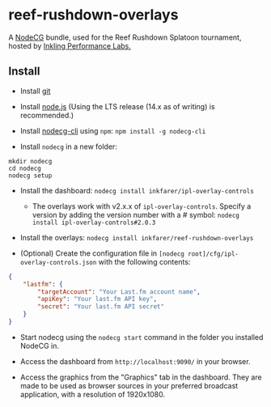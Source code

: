 # reef-rushdown-overlays

A [NodeCG](http://github.com/nodecg/nodecg) bundle, used for the Reef Rushdown Splatoon tournament, hosted by [Inkling Performance Labs.](https://iplabs.ink/)

## Install

- Install [git](http://git-scm.com/)

- Install [node.js](https://nodejs.org/en/) (Using the LTS release (14.x as of writing) is recommended.)

- Install [nodecg-cli](https://github.com/nodecg/nodecg-cli) using `npm`: `npm install -g nodecg-cli`

- Install `nodecg` in a new folder:

```shell
mkdir nodecg
cd nodecg
nodecg setup
```

- Install the dashboard: `nodecg install inkfarer/ipl-overlay-controls`

    - The overlays work with v2.x.x of `ipl-overlay-controls`. Specify a version by adding the version number with a
      \# symbol: `nodecg install ipl-overlay-controls#2.0.3`

- Install the overlays: `nodecg install inkfarer/reef-rushdown-overlays`

- (Optional) Create the configuration file in `[nodecg root]/cfg/ipl-overlay-controls.json` with the following contents:

```json
{
	"lastfm": {
		"targetAccount": "Your Last.fm account name",
		"apiKey": "Your last.fm API key",
		"secret": "Your last.fm API secret"
	}
}
```

- Start nodecg using the `nodecg start` command in the folder you installed NodeCG in.

- Access the dashboard from `http://localhost:9090/` in your browser.

- Access the graphics from the "Graphics" tab in the dashboard. They are made to be used as browser sources in your preferred broadcast application, with a resolution of 1920x1080.
